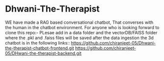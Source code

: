 # Dhwani-The-Therapist
WE have made a RAG based conversational chatbot, That converses with the human in the chatbot environment.
For anyone who is looking forward to clone this repo:-
PLesae add in a data folder and the vectorDB/FAISS folder where the .pkl and .faiss files will be saved after the data ingestion
the 3d chatbot is in the following links::
https://github.com/chiranjeet-05/Dhwani-the-therapist-chatbot-frontend.git
https://github.com/chiranjeet-05/DHwani-the-therapist-backend.git

